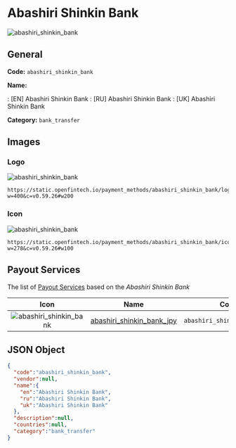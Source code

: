 
# Abashiri Shinkin Bank 
![abashiri_shinkin_bank](https://static.openfintech.io/payment_methods/abashiri_shinkin_bank/logo.svg?w=400&c=v0.59.26#w200)  

## General 
**Code:** `abashiri_shinkin_bank` 
 
**Name:** 
 
:	[EN] Abashiri Shinkin Bank 
:	[RU] Abashiri Shinkin Bank 
:	[UK] Abashiri Shinkin Bank 
 
**Category:** `bank_transfer` 
 

## Images 

### Logo 
![abashiri_shinkin_bank](https://static.openfintech.io/payment_methods/abashiri_shinkin_bank/logo.svg?w=400&c=v0.59.26#w200)  

```
https://static.openfintech.io/payment_methods/abashiri_shinkin_bank/logo.svg?w=400&c=v0.59.26#w200
```  

### Icon 
![abashiri_shinkin_bank](https://static.openfintech.io/payment_methods/abashiri_shinkin_bank/icon.svg?w=278&c=v0.59.26#w100)  

```
https://static.openfintech.io/payment_methods/abashiri_shinkin_bank/icon.svg?w=278&c=v0.59.26#w100
```  

## Payout Services 
 
The list of [Payout Services](/payout-services/) based on the _Abashiri Shinkin Bank_ 

|Icon|Name|Code| 
|:---:|:---:|:---:| 
|![abashiri_shinkin_bank](https://static.openfintech.io/payout_methods/abashiri_shinkin_bank/icon.svg?w=278&c=v0.59.26#w40) |[abashiri_shinkin_bank_jpy](/payout-services/abashiri_shinkin_bank_jpy/)|`abashiri_shinkin_bank_jpy`| 
 

## JSON Object 

```json
{
  "code":"abashiri_shinkin_bank",
  "vendor":null,
  "name":{
    "en":"Abashiri Shinkin Bank",
    "ru":"Abashiri Shinkin Bank",
    "uk":"Abashiri Shinkin Bank"
  },
  "description":null,
  "countries":null,
  "category":"bank_transfer"
}
```  
